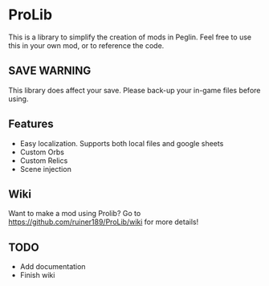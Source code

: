 # ProLib
This is a library to simplify the creation of mods in Peglin. Feel free to use this in your own mod, or to reference the code.

## SAVE WARNING
This library does affect your save. Please back-up your in-game files before using.

## Features
* Easy localization. Supports both local files and google sheets
* Custom Orbs
* Custom Relics
* Scene injection

## Wiki
Want to make a mod using Prolib? Go to https://github.com/ruiner189/ProLib/wiki for more details!

## TODO
- Add documentation
- Finish wiki
